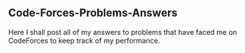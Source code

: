 ## Code-Forces-Problems-Answers

Here I shall post all of my answers to problems that have faced me on CodeForces to keep track of my performance.
